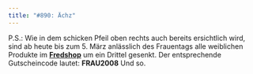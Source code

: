 ```yaml
---
title: "#890: Ächz"
---
```


P.S.:
Wie in dem schicken Pfeil oben rechts auch bereits ersichtlich wird, sind ab heute bis zum 5. März anlässlich des Frauentags alle weiblichen Produkte im <a href="http://www.spreadshirt.net/shop.php?sid=125913"><strong>Fredshop</strong></a> um ein Drittel gesenkt. 
Der entsprechende Gutscheincode lautet: <strong>FRAU2008</strong> 
Und so.

